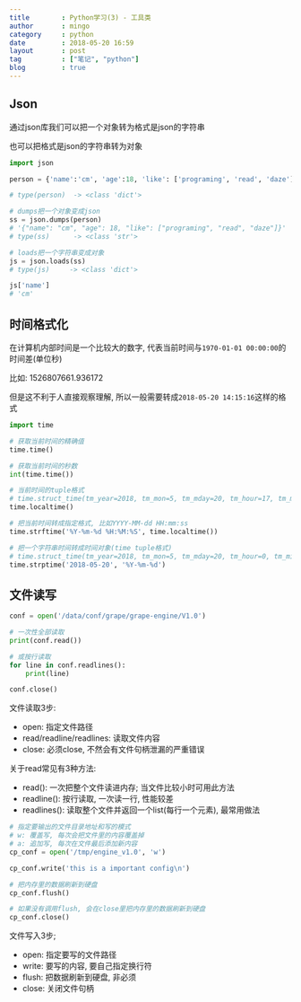 ```yaml
---
title        : Python学习(3) - 工具类
author       : mingo
category     : python
date         : 2018-05-20 16:59
layout       : post
tag          : ["笔记", "python"]
blog         : true
---
```


## Json

通过json库我们可以把一个对象转为格式是json的字符串

也可以把格式是json的字符串转为对象

```python
import json

person = {'name':'cm', 'age':18, 'like': ['programing', 'read', 'daze']}

# type(person)  -> <class 'dict'>

# dumps把一个对象变成json 
ss = json.dumps(person)
# '{"name": "cm", "age": 18, "like": ["programing", "read", "daze"]}'
# type(ss)      -> <class 'str'>

# loads把一个字符串变成对象
js = json.loads(ss)
# type(js)     -> <class 'dict'>

js['name']
# 'cm'
```

## 时间格式化

在计算机内部时间是一个比较大的数字, 代表当前时间与`1970-01-01 00:00:00`的时间差(单位秒)

比如: 1526807661.936172

但是这不利于人直接观察理解, 所以一般需要转成`2018-05-20 14:15:16`这样的格式 

```python
import time

# 获取当前时间的精确值
time.time()

# 获取当前时间的秒数
int(time.time())

# 当前时间的tuple格式
# time.struct_time(tm_year=2018, tm_mon=5, tm_mday=20, tm_hour=17, tm_min=22, tm_sec=11, tm_wday=6, tm_yday=140, tm_isdst=0)
time.localtime()

# 把当前时间转成指定格式, 比如YYYY-MM-dd HH:mm:ss
time.strftime('%Y-%m-%d %H:%M:%S', time.localtime())

# 把一个字符串时间转成时间对象(time tuple格式)
# time.struct_time(tm_year=2018, tm_mon=5, tm_mday=20, tm_hour=0, tm_min=0, tm_sec=0, tm_wday=6, tm_yday=140, tm_isdst=-1)
time.strptime('2018-05-20', '%Y-%m-%d')
```

## 文件读写


```python
conf = open('/data/conf/grape/grape-engine/V1.0')

# 一次性全部读取
print(conf.read())

# 或按行读取
for line in conf.readlines():
    print(line)

conf.close()
```

文件读取3步:

- open: 指定文件路径
- read/readline/readlines: 读取文件内容
- close: 必须close, 不然会有文件句柄泄漏的严重错误

关于read常见有3种方法:

- read(): 一次把整个文件读进内存; 当文件比较小时可用此方法
- readline(): 按行读取, 一次读一行, 性能较差
- readlines(): 读取整个文件并返回一个list(每行一个元素), 最常用做法


```python
# 指定要输出的文件目录地址和写的模式
# w: 覆盖写, 每次会把文件里的内容覆盖掉
# a: 追加写, 每次在文件最后添加新内容
cp_conf = open('/tmp/engine_v1.0', 'w')

cp_conf.write('this is a important config\n')

# 把内存里的数据刷新到硬盘
cp_conf.flush()

# 如果没有调用flush, 会在close里把内存里的数据刷新到硬盘
cp_conf.close()
```

文件写入3步;

- open: 指定要写的文件路径
- write: 要写的内容, 要自己指定换行符
- flush: 把数据刷新到硬盘, 非必须
- close: 关闭文件句柄

